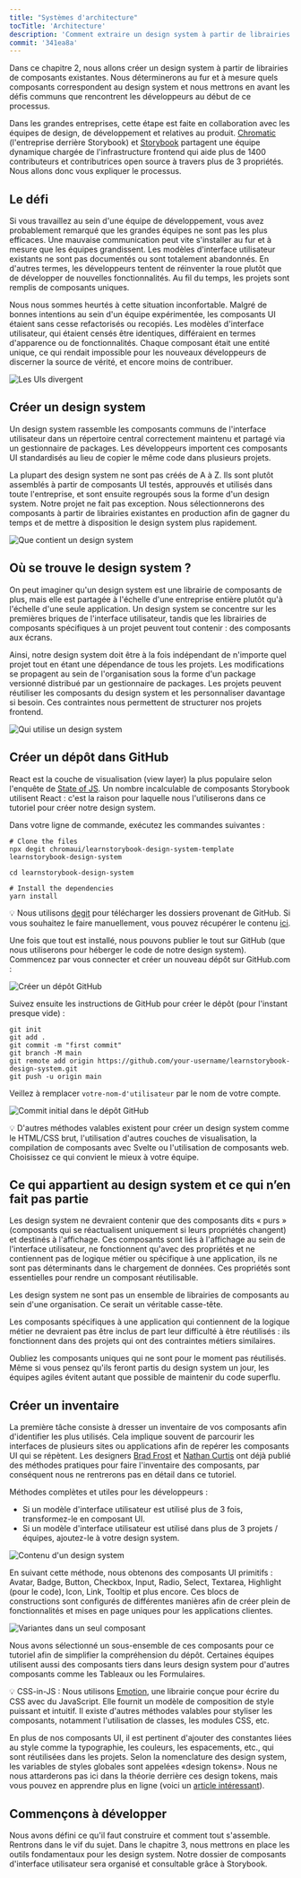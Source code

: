 ```yaml
---
title: "Systèmes d'architecture"
tocTitle: 'Architecture'
description: 'Comment extraire un design system à partir de librairies de composants'
commit: '341ea8a'
---
```


Dans ce chapitre 2, nous allons créer un design system à partir de librairies de composants existantes. Nous déterminerons au fur et à mesure quels composants correspondent au design system et nous mettrons en avant les défis communs que rencontrent les développeurs au début de ce processus.

Dans les grandes entreprises, cette étape est faite en collaboration avec les équipes de design, de développement et relatives au produit. [Chromatic](https://www.chromatic.com/?utm_source=storybook_website&utm_medium=link&utm_campaign=storybook) (l'entreprise derrière Storybook) et [Storybook](https://storybook.js.org/) partagent une équipe dynamique chargée de l'infrastructure frontend qui aide plus de 1400 contributeurs et contributrices open source à travers plus de 3 propriétés. Nous allons donc vous expliquer le processus.

## Le défi

Si vous travaillez au sein d'une équipe de développement, vous avez probablement remarqué que les grandes équipes ne sont pas les plus efficaces. Une mauvaise communication peut vite s'installer au fur et à mesure que les équipes grandissent. Les modèles d'interface utilisateur existants ne sont pas documentés ou sont totalement abandonnés. En d'autres termes, les développeurs tentent de réinventer la roue plutôt que de développer de nouvelles fonctionnalités. Au fil du temps, les projets sont remplis de composants uniques.

Nous nous sommes heurtés à cette situation inconfortable. Malgré de bonnes intentions au sein d'un équipe expérimentée, les composants UI étaient sans cesse refactorisés ou recopiés. Les modèles d'interface utilisateur, qui étaient censés être identiques, différaient en termes d'apparence ou de fonctionnalités. Chaque composant était une entité unique, ce qui rendait impossible pour les nouveaux développeurs de discerner la source de vérité, et encore moins de contribuer.

![Les UIs divergent](/design-systems-for-developers/design-system-inconsistent-buttons.jpg)

## Créer un design system

Un design system rassemble les composants communs de l'interface utilisateur dans un répertoire central correctement maintenu et partagé via un gestionnaire de packages. Les développeurs importent ces composants UI standardisés au lieu de copier le même code dans plusieurs projets.

La plupart des design system ne sont pas créés de A à Z. Ils sont plutôt assemblés à partir de composants UI testés, approuvés et utilisés dans toute l'entreprise, et sont ensuite regroupés sous la forme d'un design system. Notre projet ne fait pas exception. Nous sélectionnerons des composants à partir de librairies existantes en production afin de gagner du temps et de mettre à disposition le design system plus rapidement.

![Que contient un design system](/design-systems-for-developers/design-system-contents.jpg)

## Où se trouve le design system ?

On peut imaginer qu'un design system est une librairie de composants de plus, mais elle est partagée à l'échelle d'une entreprise entière plutôt qu'à l'échelle d'une seule application. Un design system se concentre sur les premières briques de l'interface utilisateur, tandis que les librairies de composants spécifiques à un projet peuvent tout contenir : des composants aux écrans.

Ainsi, notre design system doit être à la fois indépendant de n'importe quel projet tout en étant une dépendance de tous les projets. Les modifications se propagent au sein de l'organisation sous la forme d'un package versionné distribué par un gestionnaire de packages. Les projets peuvent réutiliser les composants du design system et les personnaliser davantage si besoin. Ces contraintes nous permettent de structurer nos projets frontend.

![Qui utilise un design system](/design-systems-for-developers/design-system-consumers.jpg)

## Créer un dépôt dans GitHub

React est la couche de visualisation (view layer) la plus populaire selon l'enquête de [State of JS](https://stateofjs.com/). Un nombre incalculable de composants Storybook utilisent React : c'est la raison pour laquelle nous l'utiliserons dans ce tutoriel pour créer notre design system.

Dans votre ligne de commande, exécutez les commandes suivantes :

```shell:clipboard=false
# Clone the files
npx degit chromaui/learnstorybook-design-system-template learnstorybook-design-system

cd learnstorybook-design-system

# Install the dependencies
yarn install
```

<div class="aside">
💡 Nous utilisons <a href="https://github.com/Rich-Harris/degit">degit</a> pour télécharger les dossiers provenant de GitHub. Si vous souhaitez le faire manuellement, vous pouvez récupérer le contenu <a href="https://github.com/chromaui/learnstorybook-design-system-template">ici</a>.
</div>

Une fois que tout est installé, nous pouvons publier le tout sur GitHub (que nous utiliserons pour héberger le code de notre design system). Commencez par vous connecter et créer un nouveau dépôt sur GitHub.com :

![Créer un dépôt GitHub](/design-systems-for-developers/create-github-repository.png)

Suivez ensuite les instructions de GitHub pour créer le dépôt (pour l'instant presque vide) :

```shell:clipboard=false
git init
git add .
git commit -m "first commit"
git branch -M main
git remote add origin https://github.com/your-username/learnstorybook-design-system.git
git push -u origin main
```

Veillez à remplacer `votre-nom-d'utilisateur` par le nom de votre compte.

![Commit initial dans le dépôt GitHub](/design-systems-for-developers/created-github-repository.png)

<div class="aside">💡 D'autres méthodes valables existent pour créer un design system comme le HTML/CSS brut, l'utilisation d'autres couches de visualisation, la compilation de composants avec Svelte ou l'utilisation de composants web. Choisissez ce qui convient le mieux à votre équipe.</div>

## Ce qui appartient au design system et ce qui n’en fait pas partie

Les design system ne devraient contenir que des composants dits « purs » (composants qui se réactualisent uniquement si leurs propriétés changent) et destinés à l'affichage. Ces composants sont liés à l'affichage au sein de l'interface utilisateur, ne fonctionnent qu'avec des propriétés et ne contiennent pas de logique métier ou spécifique à une application, ils ne sont pas déterminants dans le chargement de données. Ces propriétés sont essentielles pour rendre un composant réutilisable.

Les design system ne sont pas un ensemble de librairies de composants au sein d'une organisation. Ce serait un véritable casse-tête.

Les composants spécifiques à une application qui contiennent de la logique métier ne devraient pas être inclus de part leur difficulté à être réutilisés : ils fonctionnent dans des projets qui ont des contraintes métiers similaires.

Oubliez les composants uniques qui ne sont pour le moment pas réutilisés. Même si vous pensez qu'ils feront partis du design system un jour, les équipes agiles évitent autant que possible de maintenir du code superflu.

## Créer un inventaire

La première tâche consiste à dresser un inventaire de vos composants afin d'identifier les plus utilisés. Cela implique souvent de parcourir les interfaces de plusieurs sites ou applications afin de repérer les composants UI qui se répètent. Les designers [Brad Frost](http://bradfrost.com/blog/post/interface-inventory/) et [Nathan Curtis](https://medium.com/eightshapes-llc/the-component-cut-up-workshop-1378ae110517) ont déjà publié des méthodes pratiques pour faire l'inventaire des composants, par conséquent nous ne rentrerons pas en détail dans ce tutoriel.

Méthodes complètes et utiles pour les développeurs :

- Si un modèle d'interface utilisateur est utilisé plus de 3 fois, transformez-le en composant UI.
- Si un modèle d'interface utilisateur est utilisé dans plus de 3 projets / équipes, ajoutez-le à votre design system.

![Contenu d'un design system](/design-systems-for-developers/design-system-grid.png)

En suivant cette méthode, nous obtenons des composants UI primitifs : Avatar, Badge, Button, Checkbox, Input, Radio, Select, Textarea, Highlight (pour le code), Icon, Link, Tooltip et plus encore. Ces blocs de constructions sont configurés de différentes manières afin de créer plein de fonctionnalités et mises en page uniques pour les applications clientes.

![Variantes dans un seul composant](/design-systems-for-developers/design-system-consolidate-into-one-button.jpg)

Nous avons sélectionné un sous-ensemble de ces composants pour ce tutoriel afin de simplifier la compréhension du dépôt. Certaines équipes utilisent aussi des composants tiers dans leurs design system pour d'autres composants comme les Tableaux ou les Formulaires.

<div class="aside">💡 CSS-in-JS : Nous utilisons <a href="https://emotion.sh/docs/introduction">Emotion</a>, une librairie conçue pour écrire du CSS avec du JavaScript. Elle fournit un modèle de composition de style puissant et intuitif. Il existe d'autres méthodes valables pour styliser les composants, notamment l'utilisation de classes, les modules CSS, etc.</div>

En plus de nos composants UI, il est pertinent d'ajouter des constantes liées au style comme la typographie, les couleurs, les espacements, etc., qui sont réutilisées dans les projets. Selon la nomenclature des design system, les variables de styles globales sont appelées «design tokens». Nous ne nous attarderons pas ici dans la théorie derrière ces design tokens, mais vous pouvez en apprendre plus en ligne (voici un [article intéressant](https://medium.com/eightshapes-llc/tokens-in-design-systems-25dd82d58421)).

## Commençons à développer

Nous avons défini ce qu'il faut construire et comment tout s'assemble. Rentrons dans le vif du sujet. Dans le chapitre 3, nous mettrons en place les outils fondamentaux pour les design system. Notre dossier de composants d'interface utilisateur sera organisé et consultable grâce à Storybook.
